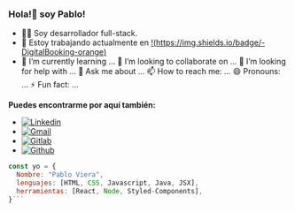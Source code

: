 ### Hola!👋 soy Pablo!

- 🐱‍💻 Soy desarrollador full-stack.
- 🔭 Estoy trabajando actualmente en 
[!(https://img.shields.io/badge/-DigitalBooking-orange)](https://github.com/onimur)
- 🌱 I’m currently learning ...
👯 I’m looking to collaborate on ...
🤔 I’m looking for help with ...
💬 Ask me about ...
📫 How to reach me: ...
😄 Pronouns: ...
⚡ Fun fact: ...


**Puedes encontrarme por aquí también:**
- [![Linkedin](https://img.shields.io/badge/-LinkedIn-blue?style=flat&logo=Linkedin&logoColor=white)](https://www.linkedin.com/in/pablo-viera-a703a9a3/)
- [![Gmail](https://img.shields.io/badge/-Gmail-c14438?style=flat&logo=Gmail&logoColor=white)](mailto:pablosergiovg@gmail.com)
- [![Gitlab](https://img.shields.io/badge/-Gitlab-000?style=flat&logo=Gitlab&logoColor=white)](https://gitlab.ctd.academy/pablosvg)
- [![Github](https://img.shields.io/badge/-Github-000?style=flat&logo=Github&logoColor=white)](https://github.com/pablosergiovg)


```js
const yo = {
  Nombre: "Pablo Viera",
  lenguajes: [HTML, CSS, Javascript, Java, JSX],
  herramientas: [React, Node, Styled-Components],
}```
